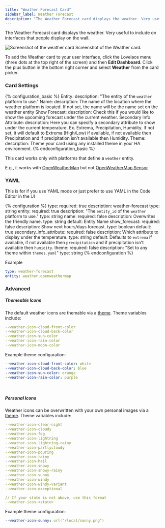 ```yaml
---
title: "Weather Forecast Card"
sidebar_label: Weather Forecast
description: "The Weather Forecast card displays the weather. Very useful to include on interfaces that people display on the wall."
---
```


The Weather Forecast card displays the weather. Very useful to include on interfaces that people display on the wall.

<p class='img'>
  <img src='/images/lovelace/lovelace_weather.png' alt='Screenshot of the weather card'>
  Screenshot of the Weather card.
</p>

To add the Weather card to your user interface, click the Lovelace menu (three dots at the top right of the screen) and then **Edit Dashboard**. Click the plus button in the bottom right corner and select **Weather** from the card picker.

### Card Settings


{% configuration_basic %}
Entity:
  description: "The entity of the `weather` platform to use."
Name:
  description: The name of the location where the weather platform is located. If not set, the name will be the name set on the weather entity
Show Forecast:
  description: Check this if you would like to show the upcoming forecast under the current weather.
Secondary Info Attribute:
  description: Here you can specify a secondary attribute to show under the current temperature. Ex. Extrema, Precipitation, Humidity. If not set, it will default to Extrema (High/Low) if available, if not available then Precipitation and if precipitation isn't available then Humidity.
Theme:
  description: Theme your card using any installed theme in your HA environment.
{% endconfiguration_basic %}

<div class="note">

  This card works only with platforms that define a `weather` entity.
  
  E.g., it works with [OpenWeatherMap](https://www.home-assistant.io/integrations/openweathermap/#weather) but not [OpenWeatherMap Sensor](https://www.home-assistant.io/integrations/openweathermap/#sensor)

</div>


### YAML

This is for if you use YAML mode or just prefer to use YAML in the Code Editor in the UI

{% configuration %}
type:
  required: true
  description: weather-forecast
  type: string
entity:
  required: true
  description: "The `entity_id` of the `weather` platform to use."
  type: string
name:
  required: false
  description: Overwrites the friendly name.
  type: string
  default: Entity Name
show_forecast:
  required: false
  description: Show next hours/days forecast.
  type: boolean
  default: true
secondary_info_attribute:
  required: false
  description: Which attribute to display under the temperature.
  type: string
  default: Defaults to `extrema` if available, if not available then `precipitation` and if precipitation isn't available then `humidity`.
theme:
  required: false
  description: "Set to any theme within `themes.yaml`"
  type: string
{% endconfiguration %}

Example

```yaml
type: weather-forecast
entity: weather.openweathermap
```


### Advanced

##### Themeable Icons

The default weather icons are themable via a [theme](/integrations/frontend/#themes). Theme variables include: 

```yaml
--weather-icon-cloud-front-color
--weather-icon-cloud-back-color
--weather-icon-sun-color
--weather-icon-rain-color
--weather-icon-moon-color
```

Example theme configuration:

```yaml
--weather-icon-cloud-front-color: white
--weather-icon-cloud-back-color: blue
--weather-icon-sun-color: orange
--weather-icon-rain-color: purple
```

&nbsp;

##### Personal Icons

Weather icons can be overwritten with your own personal images via a [theme](/integrations/frontend/#themes). Theme variables include:

```yaml
--weather-icon-clear-night
--weather-icon-cloudy
--weather-icon-fog
--weather-icon-lightning
--weather-icon-lightning-rainy
--weather-icon-partlycloudy
--weather-icon-pouring
--weather-icon-rainy
--weather-icon-hail
--weather-icon-snowy
--weather-icon-snowy-rainy
--weather-icon-sunny
--weather-icon-windy
--weather-icon-windy-variant
--weather-icon-exceptional

// If your state is not above, use this format
--weather-icon-<state>
```

Example theme configuration:

```yaml
--weather-icon-sunny: url("/local/sunny.png")
```
